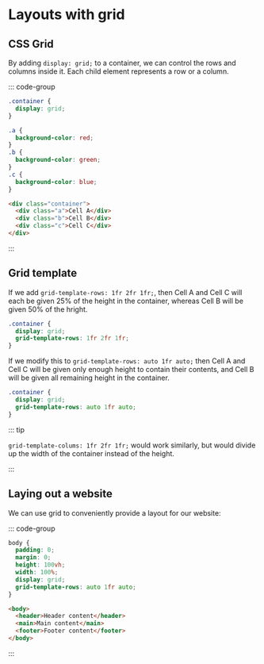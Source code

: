 # Layouts with grid

<Vimeo id="915145608" />

## CSS Grid

By adding `display: grid;` to a container, we can control the rows and columns
inside it. Each child element represents a row or a column.

::: code-group

```css
.container {
  display: grid;
}

.a {
  background-color: red;
}
.b {
  background-color: green;
}
.c {
  background-color: blue;
}
```

```html
<div class="container">
  <div class="a">Cell A</div>
  <div class="b">Cell B</div>
  <div class="c">Cell C</div>
</div>
```

:::

## Grid template

If we add `grid-template-rows: 1fr 2fr 1fr;`, then Cell A and Cell C will each
be given 25% of the height in the container, whereas Cell B will be given 50% of
the hright.

```css
.container {
  display: grid;
  grid-template-rows: 1fr 2fr 1fr;
}
```

If we modify this to `grid-template-rows: auto 1fr auto;` then Cell A and Cell C
will be given only enough height to contain their contents, and Cell B will be
given all remaining height in the container.

```css
.container {
  display: grid;
  grid-template-rows: auto 1fr auto;
}
```

::: tip

`grid-template-colums: 1fr 2fr 1fr;` would work similarly, but would divide up
the width of the container instead of the height.

:::

## Laying out a website

We can use grid to conveniently provide a layout for our website:

::: code-group

```css
body {
  padding: 0;
  margin: 0;
  height: 100vh;
  width: 100%;
  display: grid;
  grid-template-rows: auto 1fr auto;
}
```

```html
<body>
  <header>Header content</header>
  <main>Main content</main>
  <footer>Footer content</footer>
</body>
```

:::
